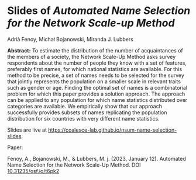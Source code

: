 # Slides of *Automated Name Selection for the Network Scale-up Method*

Adrià Fenoy, Michał Bojanowski, Miranda J. Lubbers

**Abstract:** To estimate the distribution of the number of acquaintances of the members of a society, the Network Scale-Up Method asks survey respondents about the number of people they know with a set of features, preferably first names, for which national statistics are available. For this method to be precise, a set of names needs to be selected for the survey that jointly represents the population on a smaller scale in relevant traits such as gender or age. Finding the optimal set of names is a combinatorial problem for which this paper provides a solution approach. The approach can be applied to any population for which name statistics distributed over categories are available. We empirically show that our approach successfully provides subsets of names replicating the population distribution for six countries with very different name statistics.

Slides are live at <https://coalesce-lab.github.io/nsum-name-selection-slides>.

Paper:

Fenoy, A., Bojanowski, M., & Lubbers, M. j. (2023, January 12). Automated Name Selection for the Network Scale-Up Method. DOI [10.31235/osf.io/t6pk2](https://doi.org/10.31235/osf.io/t6pk2)
